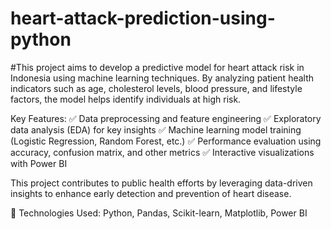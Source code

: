 # heart-attack-prediction-using-python
#This project aims to develop a predictive model for heart attack risk in Indonesia using machine learning techniques. By analyzing patient health indicators such as age, cholesterol levels, blood pressure, and lifestyle factors, the model helps identify individuals at high risk.

Key Features:
✅ Data preprocessing and feature engineering
✅ Exploratory data analysis (EDA) for key insights
✅ Machine learning model training (Logistic Regression, Random Forest, etc.)
✅ Performance evaluation using accuracy, confusion matrix, and other metrics
✅ Interactive visualizations with Power BI

This project contributes to public health efforts by leveraging data-driven insights to enhance early detection and prevention of heart disease.

📌 Technologies Used: Python, Pandas, Scikit-learn, Matplotlib, Power BI
